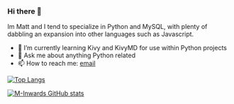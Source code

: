 ### Hi there 👋
Im Matt and I tend to specialize in Python and MySQL, with plenty of dabbling an expansion into other languages such as Javascript.

- 🌱 I’m currently learning Kivy and KivyMD for use within Python projects
- 💬 Ask me about anything Python related
- 📫 How to reach me: [email](mailto:matthewinwards@hotmail.co.uk)

[![Top Langs](https://github-readme-stats.vercel.app/api/top-langs/?username=m-inwards&theme=dark&layout=compact)](https://github.com/anuraghazra/github-readme-stats)

[![M-Inwards GitHub stats](https://github-readme-stats.vercel.app/api?username=m-inwards&count_private=true&show_icons=true&theme=dark)](https://github.com/anuraghazra/github-readme-stats)
